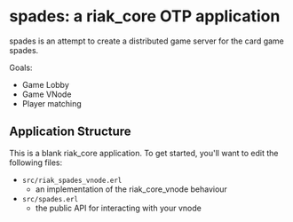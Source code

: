 spades: a riak_core OTP application
======================================

spades is an attempt to create a distributed game server for the card game
spades.

Goals:
* Game Lobby
* Game VNode
* Player matching

Application Structure
---------------------

This is a blank riak_core application. To get started, you'll want to edit the
following files:

* `src/riak_spades_vnode.erl`
  * an implementation of the riak_core_vnode behaviour
* `src/spades.erl`
  * the public API for interacting with your vnode
